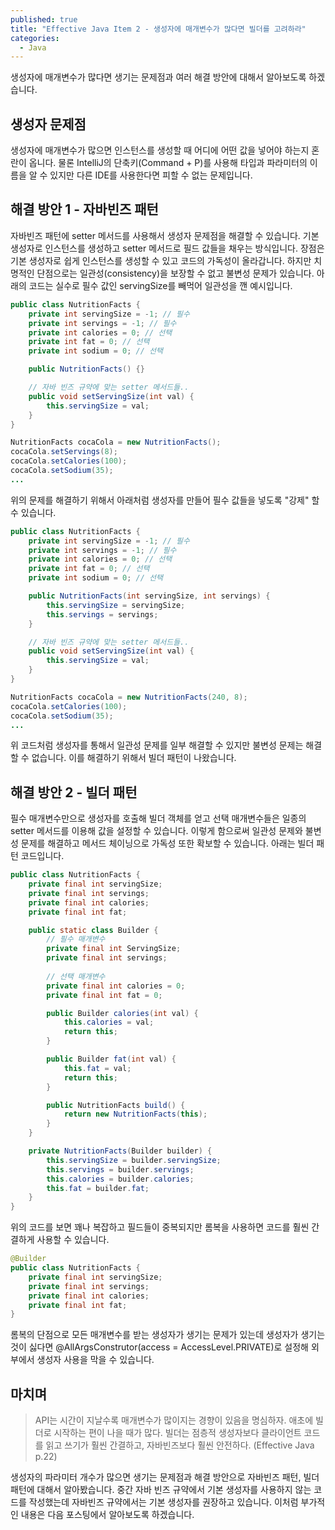 ```yaml
---
published: true
title: "Effective Java Item 2 - 생성자에 매개변수가 많다면 빌더를 고려하라"
categories:
  - Java
---
```

생성자에 매개변수가 많다면 생기는 문제점과 여러 해결 방안에 대해서 알아보도록 하겠습니다.

## 생성자 문제점
생성자에 매개변수가 많으면 인스턴스를 생성할 때 어디에 어떤 값을 넣어야 하는지 혼란이 옵니다. 물론 IntelliJ의 단축키(Command + P)를 사용해 타입과 파라미터의 이름을 알 수 있지만 다른 IDE를 사용한다면 피할 수 없는 문제입니다.

## 해결 방안 1 - 자바빈즈 패턴
자바빈즈 패턴에 setter 메서드를 사용해서 생성자 문제점을 해결할 수 있습니다. 기본 생성자로 인스턴스를 생성하고 setter 메서드로 필드 값들을 채우는 방식입니다. 장점은 기본 생성자로 쉽게 인스턴스를 생성할 수 있고 코드의 가독성이 올라갑니다. 하지만 치명적인 단점으로는 일관성(consistency)을 보장할 수 없고 불변성 문제가 있습니다. 아래의 코드는 실수로 필수 값인 servingSize를 빼먹어 일관성을 깬 예시입니다.

~~~java
public class NutritionFacts {
    private int servingSize = -1; // 필수
    private int servings = -1; // 필수
    private int calories = 0; // 선택
    private int fat = 0; // 선택
    private int sodium = 0; // 선택

    public NutritionFacts() {}

    // 자바 빈즈 규약에 맞는 setter 메서드들..
    public void setServingSize(int val) {
        this.servingSize = val;
    }
}
~~~

~~~java
NutritionFacts cocaCola = new NutritionFacts();
cocaCola.setServings(8);
cocaCola.setCalories(100);
cocaCola.setSodium(35);
...
~~~

위의 문제를 해결하기 위해서 아래처럼 생성자를 만들어 필수 값들을 넣도록 "강제" 할 수 있습니다.

~~~java
public class NutritionFacts {
    private int servingSize = -1; // 필수
    private int servings = -1; // 필수
    private int calories = 0; // 선택
    private int fat = 0; // 선택
    private int sodium = 0; // 선택

    public NutritionFacts(int servingSize, int servings) {
        this.servingSize = servingSize;
        this.servings = servings;
    }

    // 자바 빈즈 규약에 맞는 setter 메서드들..
    public void setServingSize(int val) {
        this.servingSize = val;
    }
}
~~~

~~~java
NutritionFacts cocaCola = new NutritionFacts(240, 8);
cocaCola.setCalories(100);
cocaCola.setSodium(35);
...
~~~

위 코드처럼 생성자를 통해서 일관성 문제를 일부 해결할 수 있지만 불변성 문제는 해결할 수 없습니다. 이를 해결하기 위해서 빌더 패턴이 나왔습니다.

## 해결 방안 2 - 빌더 패턴
필수 매개변수만으로 생성자를 호출해 빌더 객체를 얻고 선택 매개변수들은 일종의 setter 메서드를 이용해 값을 설정할 수 있습니다. 이렇게 함으로써 일관성 문제와 불변성 문제를 해결하고 메서드 체이닝으로 가독성 또한 확보할 수 있습니다. 아래는 빌더 패턴 코드입니다.

~~~java
public class NutritionFacts {
    private final int servingSize;
    private final int servings;
    private final int calories;
    private final int fat;

    public static class Builder {
        // 필수 매개변수
        private final int ServingSize;
        private final int servings;
        
        // 선택 매개변수
        private final int calories = 0;
        private final int fat = 0;

        public Builder calories(int val) {
            this.calories = val;
            return this;
        } 

        public Builder fat(int val) {
            this.fat = val;
            return this;
        }

        public NutritionFacts build() {
            return new NutritionFacts(this);
        }
    }

    private NutritionFacts(Builder builder) {
        this.servingSize = builder.servingSize;
        this.servings = builder.servings;
        this.calories = builder.calories;
        this.fat = builder.fat;
    }
}
~~~

위의 코드를 보면 꽤나 복잡하고 필드들이 중복되지만 롬복을 사용하면 코드를 훨씬 간결하게 사용할 수 있습니다.

~~~java
@Builder
public class NutritionFacts {
    private final int servingSize;
    private final int servings;
    private final int calories;
    private final int fat;
}
~~~

롬복의 단점으로 모든 매개변수를 받는 생성자가 생기는 문제가 있는데 생성자가 생기는 것이 싫다면 @AllArgsConstrutor(access = AccessLevel.PRIVATE)로 설정해 외부에서 생성자 사용을 막을 수 있습니다.

## 마치며
> API는 시간이 지날수록 매개변수가 많이지는 경향이 있음을 명심하자. 애초에 빌더로 시작하는 편이 나을 때가 많다. 빌더는 점층적 생성자보다 클라이언트 코드를 읽고 쓰기가 훨씬 간결하고, 자바빈즈보다 훨씬 안전하다. (Effective Java p.22)


생성자의 파라미터 개수가 많으면 생기는 문제점과 해결 방안으로 자바빈즈 패턴, 빌더 패턴에 대해서 알아봤습니다. 중간 자바 빈즈 규약에서 기본 생성자를 사용하지 않는 코드를 작성했는데 자바빈즈 규약에서는 기본 생성자를 권장하고 있습니다. 이처럼 부가적인 내용은 다음 포스팅에서 알아보도록 하겠습니다.

